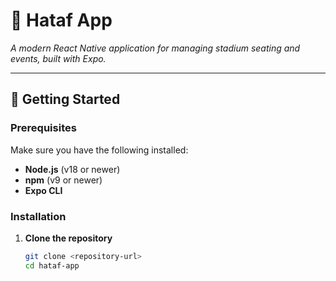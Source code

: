 # 📱 Hataf App

*A modern React Native application for managing stadium seating and events, built with Expo.*

---

## 🚀 Getting Started

### Prerequisites

Make sure you have the following installed:

- **Node.js** (v18 or newer)
- **npm** (v9 or newer)
- **Expo CLI**

### Installation

1. **Clone the repository**
   ```bash
   git clone <repository-url>
   cd hataf-app
